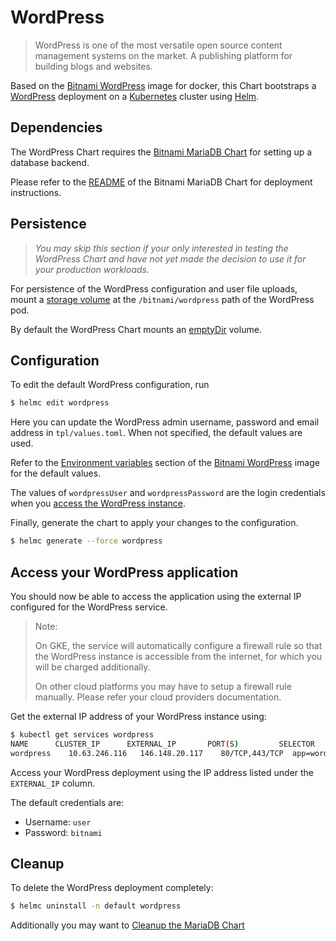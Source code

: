 # WordPress

> WordPress is one of the most versatile open source content management systems on the market. A publishing platform for building blogs and websites.

Based on the [Bitnami WordPress](https://github.com/bitnami/bitnami-docker-wordpress) image for docker, this Chart bootstraps a [WordPress](https://wordpress.org/) deployment on a [Kubernetes](https://kubernetes.io) cluster using [Helm](https://helm.sh).

## Dependencies

The WordPress Chart requires the [Bitnami MariaDB Chart](https://github.com/bitnami/charts/tree/master/mariadb) for setting up a database backend.

Please refer to the [README](https://github.com/bitnami/charts/tree/master/mariadb) of the Bitnami MariaDB Chart for deployment instructions.

## Persistence

> *You may skip this section if your only interested in testing the WordPress Chart and have not yet made the decision to use it for your production workloads.*

For persistence of the WordPress configuration and user file uploads, mount a [storage volume](http://kubernetes.io/v1.0/docs/user-guide/volumes.html) at the `/bitnami/wordpress` path of the WordPress pod.

By default the WordPress Chart mounts an [emptyDir](http://kubernetes.io/docs/user-guide/volumes/#emptydir) volume.

## Configuration

To edit the default WordPress configuration, run

```bash
$ helmc edit wordpress
```

Here you can update the WordPress admin username, password and email address in `tpl/values.toml`. When not specified, the default values are used.

Refer to the [Environment variables](https://github.com/bitnami/bitnami-docker-wordpress/#environment-variables) section of the [Bitnami WordPress](https://github.com/bitnami/bitnami-docker-wordpress) image for the default values.

The values of `wordpressUser` and `wordpressPassword` are the login credentials when you [access the WordPress instance](#access-your-wordpress-application).

Finally, generate the chart to apply your changes to the configuration.

```bash
$ helmc generate --force wordpress
```

## Access your WordPress application

You should now be able to access the application using the external IP configured for the WordPress service.

> Note:
>
> On GKE, the service will automatically configure a firewall rule so that the WordPress instance is accessible from the internet, for which you will be charged additionally.
>
> On other cloud platforms you may have to setup a firewall rule manually. Please refer your cloud providers documentation.

Get the external IP address of your WordPress instance using:

```bash
$ kubectl get services wordpress
NAME      CLUSTER_IP      EXTERNAL_IP       PORT(S)         SELECTOR      AGE
wordpress    10.63.246.116   146.148.20.117    80/TCP,443/TCP  app=wordpress    15m
```

Access your WordPress deployment using the IP address listed under the `EXTERNAL_IP` column.

The default credentials are:

 - Username: `user`
 - Password: `bitnami`

## Cleanup

To delete the WordPress deployment completely:

```bash
$ helmc uninstall -n default wordpress
```

Additionally you may want to [Cleanup the MariaDB Chart](https://github.com/bitnami/charts/tree/master/mariadb#cleanup)
